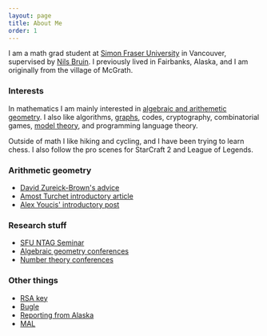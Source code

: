 ```yaml
---
layout: page
title: About Me
order: 1
---
```


I am a math grad student at
[Simon Fraser University](http://www.sfu.ca/math.html)
in Vancouver, supervised by
[Nils Bruin](http://www.cecm.sfu.ca/~nbruin/index.shtml).
I previously lived in Fairbanks, Alaska, and I am originally from
the village of McGrath.

### Interests

In mathematics I am mainly interested in
[algebraic and arithemetic geometry](http://www.sfu.ca/math/research/algebraic-and-arithmetic-geometry1.html).
I also like algorithms,
[graphs](/posts/2018-6-15-path-3-coloring-plane-graphs.html}),
codes, cryptography, combinatorial games,
[model theory](http://library.msri.org/books/Book39/files/marker.pdf),
and programming language theory.

Outside of math I like hiking and cycling, and I have been trying to 
learn chess. I also follow the pro scenes for StarCraft 2 and League of
Legends.

### Arithmetic geometry

 - [David Zureick-Brown's advice](http://www.mathcs.emory.edu/~dzb/adviceArithmeticGeometry.html)
 - [Amost Turchet introductory article](http://sites.math.washington.edu/~aturchet/Index%20Folder/invitation.pdf)
 - [Alex Youcis' introductory post](https://ayoucis.wordpress.com/2017/10/02/a-fun-enough-talk/#more-12081)

### Research stuff

 - [SFU NTAG Seminar](http://www.sfu.ca/~nilten/teaching/ntag.html)
 - [Algebraic geometry conferences](https://math.stanford.edu/~vakil/conferences.html)
 - [Number theory conferences](http://www.numbertheory.org/ntw/N3.html)

### Other things

 - [RSA key](/static/public.key)
 - [Bugle](https://thebuglepodcast.com)
 - [Reporting from Alaska](https://www.dermotcole.com/)
 - [MAL](https://myanimelist.net/animelist/kieroda?status=2&order=4&order2=0)
